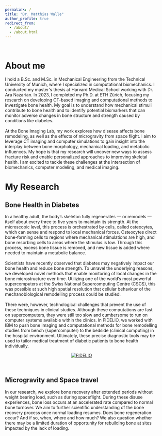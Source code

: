 ```yaml
---
permalink: /
title: "Dr. Matthias Walle"
author_profile: true
redirect_from: 
  - /about/
  - /about.html
---
```



<br>

About me
======
I hold a B.Sc. and M.Sc. in Mechanical Engineering from the Technical University of Munich, where I specialized in computational biomechanics. I conducted my master's thesis at Harvard Medical School working with Dr. Ara Nazarian. In 2023, I completed my Ph.D. at ETH Zürich, focusing my research on developing CT-based imaging and computational methods to investigate bone health. My goal is to understand how mechanical stimuli contribute to bone health and to identify potential biomarkers that can monitor adverse changes in bone structure and strength caused by conditions like diabetes.
<br>
<br>
At the Bone Imaging Lab, my work explores how disease affects bone remodeling, as well as the effects of microgravity from space flight. I aim to leverage CT imaging and computer simulations to gain insight into the interplay between bone morphology, mechanical loading, and metabolic influences. My hope is that my research will uncover new ways to assess fracture risk and enable personalized approaches to improving skeletal health. I am excited to tackle these challenges at the intersection of biomechanics, computer modeling, and medical imaging.
<br>

My Research
======
## Bone Health in Diabetes

In a healthy adult, the body’s skeleton fully regenerates — or remodels — itself about every three to five years to maintain its strength. At the microscopic level, this process is orchestrated by cells, called osteocytes, which can sense and respond to local mechanical forces. Osteocytes direct bone-forming cells to regions where mechanical stimulations are high, and bone resorbing cells to areas where the stimulus is low. Through this process, excess bone tissue is removed, and new tissue is added where needed to maintain a metabolic balance.
<br>
<br>
Scientists have recently observed that diabetes may negatively impact our bone health and reduce bone strength. To unravel the underlying reasons, we developed novel methods that enable monitoring of local changes in the bone microstructure over time. Utilizing one of the world’s most powerful supercomputers at the Swiss National Supercomputing Centre (CSCS), this was possible at such high spatial resolution that cellular behaviour of the mechanobiological remodelling process could be studied.
<br>
<br>
There were, however, technological challenges that prevent the use of these techniques in clinical studies. Although these computations are fast on supercomputers, they were still too slow and cumbersome to run on computer systems available within the clinics. In FIDELIO, we worked with IBM to push bone imaging and computational methods for bone remodelling studies from bench (supercomputer) to the bedside (clinical computing) in the hospital environment. Ultimately, these precise diagnostic tools may be used to tailor medical treatment of diabetic patients to bone health individually.
<br>

<p align="center">
  <a href="http://www.youtube.com/watch?v=BO_79y9X6dA" title="Bone Health in Diabetes">
    <img src="http://img.youtube.com/vi/BO_79y9X6dA/0.jpg" alt="FIDELIO">
  </a>
</p>

<br>

## Microgravity and Space travel 
In our research, we explore bone recovery after extended periods without weight bearing load, such as during spaceflight. During these disuse experiences, bone loss occurs at an accelerated rate compared to normal bone turnover. We aim to further scientific understanding of the bone recovery process once normal loading resumes. Does bone regeneration occur? And if so, when, where and how much? We also question whether there may be a limited duration of opportunity for rebuilding bone at sites impacted by the lack of loading.

